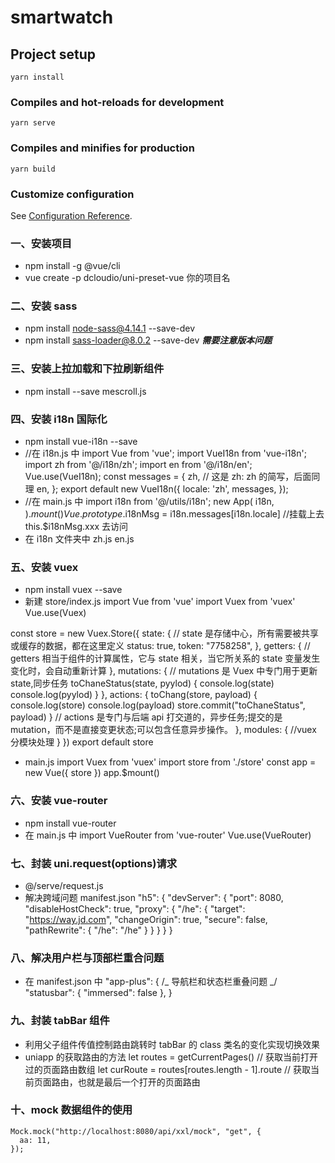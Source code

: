 # smartwatch

## Project setup

```
yarn install
```

### Compiles and hot-reloads for development

```
yarn serve
```

### Compiles and minifies for production

```
yarn build
```

### Customize configuration

See [Configuration Reference](https://cli.vuejs.org/config/).

### 一、安装项目

- npm install -g @vue/cli
- vue create -p dcloudio/uni-preset-vue 你的项目名

### 二、安装 sass

- npm install node-sass@4.14.1 --save-dev
- npm install sass-loader@8.0.2 --save-dev
  **_需要注意版本问题_**

### 三、安装上拉加载和下拉刷新组件

- npm install --save mescroll.js

### 四、安装 i18n 国际化

- npm install vue-i18n --save
- //在 i18n.js 中
  import Vue from 'vue';
  import VueI18n from 'vue-i18n';
  import zh from '@/i18n/zh';
  import en from '@/i18n/en';
  Vue.use(VueI18n);
  const messages = {
  zh, // 这是 zh: zh 的简写，后面同理
  en,
  };
  export default new VueI18n({
  locale: 'zh',
  messages,
  });
- //在 main.js 中
  import i18n from '@/utils/i18n';
  new App(
  i18n,
  ).$mount()
Vue.prototype.$i18nMsg = i18n.messages[i18n.locale] //挂载上去 this.\$i18nMsg.xxx 去访问
- 在 i18n 文件夹中
  zh.js
  en.js

### 五、安装 vuex

- npm install vuex --save
- 新建 store/index.js
  import Vue from 'vue'
  import Vuex from 'vuex'
  Vue.use(Vuex)

const store = new Vuex.Store({
state: {
// state 是存储中心，所有需要被共享或缓存的数据，都在这里定义
status: true,
token: "7758258",
},
getters: {
// getters 相当于组件的计算属性，它与 state 相关，当它所关系的 state 变量发生变化时，会自动重新计算
},
mutations: {
// mutations 是 Vuex 中专门用于更新 state,同步任务
toChaneStatus(state, pyylod) {
console.log(state)
console.log(pyylod)
}
},
actions: {
toChang(store, payload) {
console.log(store)
console.log(payload)
store.commit("toChaneStatus", payload)
}
// actions 是专门与后端 api 打交道的，异步任务;提交的是 mutation，而不是直接变更状态;可以包含任意异步操作。
},
modules: {
//vuex 分模块处理
}
})
export default store

- main.js
  import Vuex from 'vuex'
  import store from './store'
  const app = new Vue({
  store
  })
  app.\$mount()

### 六、安装 vue-router

- npm install vue-router
- 在 main.js 中
  import VueRouter from 'vue-router'
  Vue.use(VueRouter)

### 七、封装 uni.request(options)请求

- @/serve/request.js
- 解决跨域问题 manifest.json
  "h5": {
  "devServer": {
  "port": 8080,
  "disableHostCheck": true,
  "proxy": {
  "/he": {
  "target": "https://way.jd.com",
  "changeOrigin": true,
  "secure": false,
  "pathRewrite": {
  "/he": "/he"
  }
  }
  }
  }
  }

### 八、解决用户栏与顶部栏重合问题

- 在 manifest.json 中
  "app-plus": {
  /_ 导航栏和状态栏重叠问题 _/
  "statusbar": {
  "immersed": false
  },
  }

### 九、封装 tabBar 组件

- 利用父子组件传值控制路由跳转时 tabBar 的 class 类名的变化实现切换效果
- uniapp 的获取路由的方法
  let routes = getCurrentPages() // 获取当前打开过的页面路由数组
  let curRoute = routes[routes.length - 1].route // 获取当前页面路由，也就是最后一个打开的页面路由

### 十、mock 数据组件的使用

```
Mock.mock("http://localhost:8080/api/xxl/mock", "get", {
  aa: 11,
});
```
